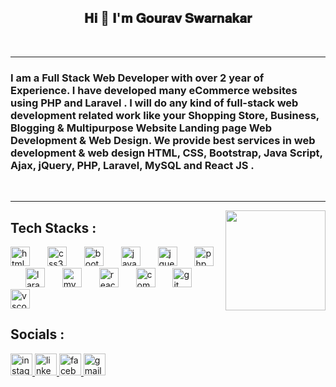 <h2 align="center">𝐇𝐢 👋 𝐈'𝐦 𝐆𝐨𝐮𝐫𝐚𝐯 𝐒𝐰𝐚𝐫𝐧𝐚𝐤𝐚𝐫</h2>  </br>
<hr>
<h3>I am a Full Stack Web Developer with over 2 year of Experience. I have developed many eCommerce websites using PHP and Laravel . I will do any kind of full-stack web development related work like your Shopping Store, Business, Blogging & Multipurpose Website Landing page Web Development & Web Design. We provide best services in web development & web design  HTML, CSS, Bootstrap, Java Script, Ajax, jQuery, PHP, Laravel, MySQL and React JS .</h3>
<br> <hr>


<img align="right" height="160" src="https://new-crm.kyptronixllp.co.in/gourav.gif"  />


<div align="left">
<h2>Tech Stacks :</h2>

  <img src="https://cdn.jsdelivr.net/gh/devicons/devicon/icons/html5/html5-original.svg" height="31" alt="html5 logo"  />
  <img width="20" />
  <img src="https://cdn.jsdelivr.net/gh/devicons/devicon/icons/css3/css3-original.svg" height="31" alt="css3 logo"  />
  <img width="20" />
  <img src="https://cdn.jsdelivr.net/gh/devicons/devicon/icons/bootstrap/bootstrap-original.svg" height="31" alt="bootstrap logo"  />
  <img width="20" />
  <img src="https://cdn.jsdelivr.net/gh/devicons/devicon/icons/javascript/javascript-original.svg" height="31" alt="javascript logo"  />
  <img width="20" />
  <img src="https://cdn.jsdelivr.net/gh/devicons/devicon/icons/jquery/jquery-original.svg" height="31" alt="jquery logo"  />
  <img width="20" />
  <img src="https://cdn.jsdelivr.net/gh/devicons/devicon/icons/php/php-original.svg" height="31" alt="php logo"  />
  <img width="20" />
  <img src="https://cdn.jsdelivr.net/gh/devicons/devicon/icons/laravel/laravel-plain.svg" height="31" alt="laravel logo"  />
  <img width="20" />
  <img src="https://cdn.jsdelivr.net/gh/devicons/devicon/icons/mysql/mysql-original.svg" height="31" alt="mysql logo"  />
  <img width="20" />
  <img src="https://cdn.jsdelivr.net/gh/devicons/devicon/icons/react/react-original.svg" height="31" alt="react logo"  />
  <img width="20" />
  <img src="https://cdn.jsdelivr.net/gh/devicons/devicon/icons/composer/composer-original.svg" height="31" alt="composer logo"  />
  <img width="20" />
  <img src="https://cdn.jsdelivr.net/gh/devicons/devicon/icons/git/git-original.svg" height="31" alt="git logo"  />
  <img width="20" />
  <img src="https://cdn.jsdelivr.net/gh/devicons/devicon/icons/vscode/vscode-original.svg" height="31" alt="vscode logo"  />
</div>

###

<div align="left">
  <h2>Socials :</h2>
  <a href="https://www.instagram.com/itz_g0urav/" target="_blank">
    <img src="https://img.shields.io/static/v1?message=Instagram&logo=instagram&label=&color=E4405F&logoColor=white&labelColor=&style=for-the-badge" height="35" alt="instagram logo"  />
  </a>
  <a href="https://in.linkedin.com/in/gourav-swarnakar-089190247" target="_blank">
    <img src="https://img.shields.io/static/v1?message=LinkedIn&logo=linkedin&label=&color=0077B5&logoColor=white&labelColor=&style=for-the-badge" height="35" alt="linkedin logo"  />
  </a>
  <a href="https://www.facebook.com/itzXGourav/" target="_blank">
    <img src="https://img.shields.io/static/v1?message=Facebook&logo=facebook&label=&color=1877F2&logoColor=white&labelColor=&style=for-the-badge" height="35" alt="facebook logo"  />
  </a>
  <a href="mailto:softwaredevelopergourav@gmail.com" target="_blank">
    <img src="https://img.shields.io/static/v1?message=Gmail&logo=gmail&label=&color=D14836&logoColor=white&labelColor=&style=for-the-badge" height="35" alt="gmail logo"  />
  </a>
</div>

###
